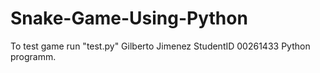 # Snake-Game-Using-Python
To test game run "test.py"
Gilberto Jimenez
StudentID 00261433
Python programm.<br>
